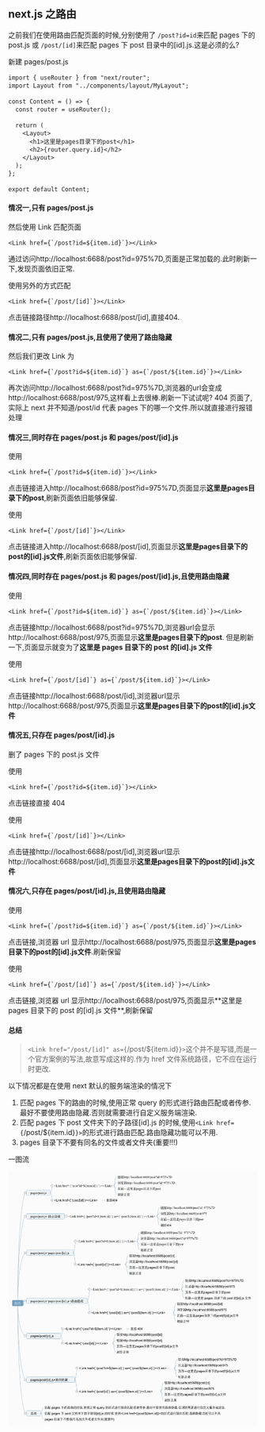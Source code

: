 ## next.js 之路由

之前我们在使用路由匹配页面的时候,分别使用了 `/post?id=id`来匹配 pages 下的 post.js 或 `/post/[id]`来匹配 pages 下 post 目录中的[id].js.这是必须的么?

新建 pages/post.js

```
import { useRouter } from "next/router";
import Layout from "../components/layout/MyLayout";

const Content = () => {
  const router = useRouter();

  return (
    <Layout>
      <h1>这里是pages目录下的post</h1>
      <h2>{router.query.id}</h2>
    </Layout>
  );
};

export default Content;
```

#### 情况一,只有 pages/post.js

然后使用 Link 匹配页面

```
<Link href={`/post?id=${item.id}`}></Link>
```

通过访问http://localhost:6688/post?id=975%7D,页面是正常加载的.此时刷新一下,发现页面依旧正常.

使用另外的方式匹配

```
<Link href={`/post/[id]`}></Link>
```

点击链接路径http://localhost:6688/post/[id],直接404.

#### 情况二,只有 pages/post.js,且使用了使用了路由隐藏

然后我们更改 Link 为

```
<Link href={`/post?id=${item.id}`} as={`/post/${item.id}`}></Link>
```

再次访问http://localhost:6688/post?id=975%7D,浏览器的url会变成http://localhost:6688/post/975,这样看上去很棒.刷新一下试试呢? 404 页面了,实际上 next 并不知道/post/id 代表 pages 下的哪一个文件.所以就直接进行报错处理

#### 情况三,同时存在 pages/post.js 和 pages/post/[id].js

使用

```
<Link href={`/post?id=${item.id}`}></Link>
```

点击链接进入http://localhost:6688/post?id=975%7D,页面显示**这里是pages目录下的post**,刷新页面依旧能够保留.

使用

```
<Link href={`/post/[id]`}></Link>
```

点击链接进入http://localhost:6688/post/[id],页面显示**这里是pages目录下的post的[id].js文件**,刷新页面依旧能够保留.

#### 情况四,同时存在 pages/post.js 和 pages/post/[id].js,且使用路由隐藏

使用

```
<Link href={`/post?id=${item.id}`} as={`/post/${item.id}`}></Link>
```

点击链接http://localhost:6688/post?id=975%7D,浏览器url会显示http://localhost:6688/post/975,页面显示**这里是pages目录下的post**.
但是刷新一下,页面显示就变为了**这里是 pages 目录下的 post 的[id].js 文件**

使用

```
<Link href={`/post/[id]`} as={`/post/${item.id}`}></Link>
```

点击链接http://localhost:6688/post/[id],浏览器url显示http://localhost:6688/post/975,页面显示**这里是pages目录下的post的[id].js文件**

#### 情况五,只存在 pages/post/[id].js

删了 pages 下的 post.js 文件

使用

```
<Link href={`/post?id=${item.id}`}></Link>
```

点击链接直接 404

使用

```
<Link href={`/post/[id]`}></Link>
```

点击链接http://localhost:6688/post/[id],浏览器url显示http://localhost:6688/post/[id],页面显示**这里是pages目录下的post的[id].js文件**

#### 情况六,只存在 pages/post/[id].js,且使用路由隐藏

使用

```
<Link href={`/post?id=${item.id}`} as={`/post/${item.id}`}></Link>
```

点击链接,浏览器 url 显示http://localhost:6688/post/975,页面显示**这里是pages目录下的post的[id].js文件**.刷新保留

使用

```
<Link href={`/post/[id]`} as={`/post/${item.id}`}></Link>
```

点击链接,浏览器 url 显示http://localhost:6688/post/975,页面显示**这里是 pages 目录下的 post 的[id].js 文件\*\*,刷新保留

#### 总结

> `<Link href="/post/[id]" as={`/post/\${item.id}`}>`这个并不是写错,而是一个官方案例的写法,故意写成这样的.作为 href 文件系统路径，它不应在运行时更改.

以下情况都是在使用 next 默认的服务端渲染的情况下

1. 匹配 pages 下的路由的时候,使用正常 query 的形式进行路由匹配或者传参.最好不要使用路由隐藏.否则就需要进行自定义服务端渲染.
2. 匹配 pages 下 post 文件夹下的子路径[id].js 的时候,使用`<Link href={`/post/\${item.id}`}>`的形式进行路由匹配.路由隐藏功能可以不用.
3. pages 目录下不要有同名的文件或者文件夹(重要!!!)

一图流

![](https://raw.githubusercontent.com/easterCat/img-package/master/img/%E7%BB%BC%E5%90%881.png)
